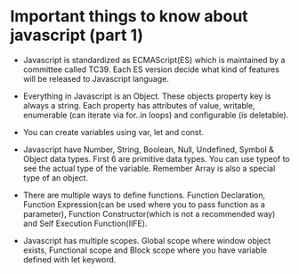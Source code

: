 # Important things to know about javascript (part 1)

* Javascript is standardized as ECMAScript(ES) which is maintained by a committee called TC39. Each ES version decide what kind of features will be released to Javascript language.

* Everything in Javascript is an Object. These objects property key is always a string. Each property has attributes of value, writable, enumerable (can iterate via for..in loops) and configurable (is deletable).

* You can create variables using var, let and const.

* Javascript have Number, String, Boolean, Null, Undefined, Symbol & Object data types. First 6 are primitive data types. You can use typeof to see the actual type of the variable. Remember Array is also a special type of an object.

* There are multiple ways to define functions. Function Declaration, Function Expression(can be used where you to pass function as a parameter), Function Constructor(which is not a recommended way) and Self Execution Function(IIFE).

* Javascript has multiple scopes. Global scope where window object exists, Functional scope and Block scope where you have variable defined with let keyword.
